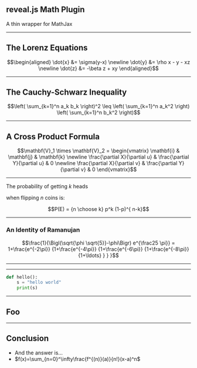 ## reveal.js Math Plugin

A thin wrapper for MathJax

---

## The Lorenz Equations

$$\begin{aligned}
\dot{x} &= \sigma(y-x) \newline
\dot{y} &= \rho x - y - xz \newline
\dot{z} &= -\beta z + xy
\end{aligned}$$

---

## The Cauchy-Schwarz Inequality

$$\left( \sum_{k=1}^n a_k b_k \right)^2 \leq 
\left( \sum_{k=1}^n a_k^2 \right) 
\left( \sum_{k=1}^n b_k^2 \right)$$

---

## A Cross Product Formula

$$\mathbf{V}_1 \times \mathbf{V}_2 = 
\begin{vmatrix}
\mathbf{i} & \mathbf{j} & \mathbf{k} \newline
\frac{\partial X}{\partial u} &  \frac{\partial Y}{\partial u} & 0 \newline
\frac{\partial X}{\partial v} &  \frac{\partial Y}{\partial v} & 0
\end{vmatrix}$$

---

The probability of getting $k$ heads 

when flipping $n$ coins is:

$$P(E) = {n \choose k} p^k (1-p)^{ n-k}$$

---

### An Identity of Ramanujan

$$\frac{1}{\Bigl(\sqrt{\phi \sqrt{5}}-\phi\Bigr) e^{\frac25 \pi}} = 
1+\frac{e^{-2\pi}} 
{1+\frac{e^{-4\pi}} 
{1+\frac{e^{-6\pi}} 
{1+\frac{e^{-8\pi}} 
{1+\ldots} } } }$$

---

<!-- .slide: data-background-video="http://clips.vorwaerts-gmbh.de/big_buck_bunny.mp4" -->

---

```python [1|2-3]
def hello():
    s = "hello world"
    print(s)
```

---

<!-- .slide: style="color:green" --> 
<!-- .slide: data-background="../img/img.png" -->
<!-- .slide: data-background-opacity="0.5" -->
## Foo

---

## Conclusion

- And the answer is...
- $f(x)=\sum_{n=0}^\infty\frac{f^{(n)}(a)}{n!}(x-a)^n$    

